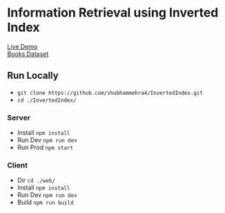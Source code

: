 # Information Retrieval using Inverted Index

<a href="https://inverted-index.netlify.app/" target="_blank">Live Demo</a>
<br/>
<a href="https://github.com/scostap/goodreads_bbe_dataset" target="_blank">Books Dataset</a>

## Run Locally

- `git clone https://github.com/shubhammehra4/InvertedIndex.git`
- `cd ./InvertedIndex/`

### Server

- Install
  `npm install`
- Run Dev
  `npm run dev`
- Run Prod
  `npm start`

### Client

- Dir
  `cd ./web/`
- Install
  `npm install`
- Run Dev
  `npm run dev`
- Build
  `npm run build`
